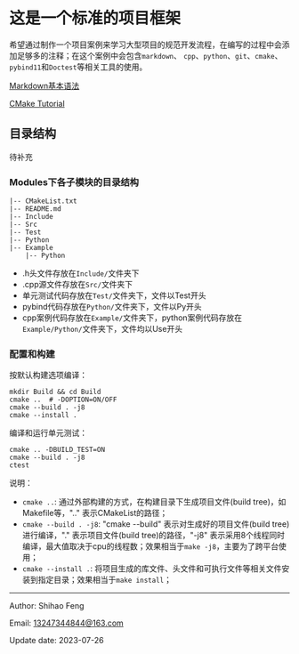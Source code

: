 # 这是一个标准的项目框架
希望通过制作一个项目案例来学习大型项目的规范开发流程，在编写的过程中会添加足够多的注释；在这个案例中会包含`markdown`、 `cpp`、`python`、`git`、`cmake`、`pybind11`和`Doctest`等相关工具的使用。

[Markdown基本语法](https://markdown.com.cn/basic-syntax/)

[CMake Tutorial](https://github.com/BrightXiaoHan/CMakeTutorial)


## 目录结构
待补充

### Modules下各子模块的目录结构
    |-- CMakeList.txt
    |-- README.md
    |-- Include
    |-- Src
    |-- Test
    |-- Python
    |-- Example
        |-- Python

* .h头文件存放在`Include/`文件夹下
* .cpp源文件存放在`Src/`文件夹下
* 单元测试代码存放在`Test/`文件夹下，文件以Test开头
* pybind代码存放在`Python/`文件夹下，文件以Py开头
* cpp案例代码存放在`Example/`文件夹下，python案例代码存放在`Example/Python/`文件夹下，文件均以Use开头

### 配置和构建

按默认构建选项编译：
```shell
mkdir Build && cd Build
cmake ..  # -DOPTION=ON/OFF 
cmake --build . -j8 
cmake --install .   
```
编译和运行单元测试：
```shell
cmake .. -DBUILD_TEST=ON
cmake --build . -j8
ctest
```

说明：

* `cmake ..`: 通过外部构建的方式，在构建目录下生成项目文件(build tree)，如Makefile等，".." 表示CMakeList的路径；
* `cmake --build . -j8`: "cmake --build" 表示对生成好的项目文件(build tree)进行编译，"." 表示项目文件(build tree)的路径，"-j8" 表示采用8个线程同时编译，最大值取决于cpu的线程数；效果相当于`make -j8`，主要为了跨平台使用；
* `cmake --install .`: 将项目生成的库文件、头文件和可执行文件等相关文件安装到指定目录；效果相当于`make install`； 

---
Author: Shihao Feng

Email: 13247344844@163.com

Update date: 2023-07-26